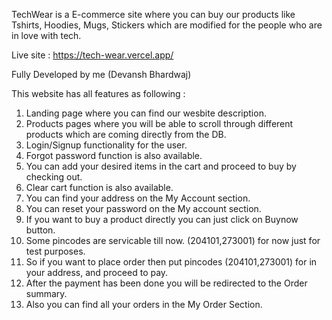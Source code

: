 TechWear is a E-commerce site where you can buy our products like Tshirts, Hoodies, Mugs, Stickers which are modified for the people who are in love with tech.

Live site : https://tech-wear.vercel.app/

Fully Developed by me (Devansh Bhardwaj)

This website has all features as following : 

1. Landing page where you can find our wesbite description.
2. Products pages where you will be able to scroll through different products which are coming directly from the DB.
3. Login/Signup functionality for the user.
4. Forgot password function is also available.
5. You can add your desired items in the cart and proceed to buy by checking out.
6. Clear cart function is also available.
7. You can find your address on the My Account section.
8. You can reset your password on the My account section.
9. If you want to buy a product directly you can just click on Buynow button.
10. Some pincodes are servicable till now. (204101,273001) for now just for test purposes.
11. So if you want to place order then put pincodes (204101,273001) for in your address, and proceed to pay.
12. After the payment has been done you will be redirected to the Order summary.
13. Also you can find all your orders in the My Order Section.
